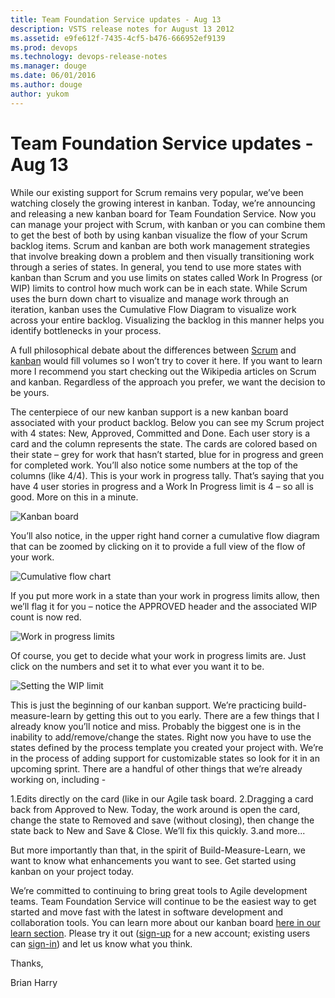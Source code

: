 ```yaml
---
title: Team Foundation Service updates - Aug 13
description: VSTS release notes for August 13 2012
ms.assetid: e9fe612f-7435-4cf5-b476-666952ef9139
ms.prod: devops
ms.technology: devops-release-notes
ms.manager: douge
ms.date: 06/01/2016
ms.author: douge
author: yukom
---
```


# Team Foundation Service updates - Aug 13

While our existing support for Scrum remains very popular, we’ve been watching closely the growing interest in kanban. Today, we’re announcing and releasing a new kanban board for Team Foundation Service. Now you can manage your project with Scrum, with kanban or you can combine them to get the best of both by using kanban visualize the flow of your Scrum backlog items. Scrum and kanban are both work management strategies that involve breaking down a problem and then visually transitioning work through a series of states. In general, you tend to use more states with kanban than Scrum and you use limits on states called Work In Progress (or WIP) limits to control how much work can be in each state. While Scrum uses the burn down chart to visualize and manage work through an iteration, kanban uses the Cumulative Flow Diagram to visualize work across your entire backlog. Visualizing the backlog in this manner helps you identify bottlenecks in your process.

A full philosophical debate about the differences between [Scrum](http://en.wikipedia.org/wiki/Scrum_(development)) and [kanban](http://en.wikipedia.org/wiki/Kanban_(development)) would fill volumes so I won’t try to cover it here. If you want to learn more I recommend you start checking out the Wikipedia articles on Scrum and kanban. Regardless of the approach you prefer, we want the decision to be yours.

The centerpiece of our new kanban support is a new kanban board associated with your product backlog. Below you can see my Scrum project with 4 states: New, Approved, Committed and Done. Each user story is a card and the column represents the state. The cards are colored based on their state – grey for work that hasn’t started, blue for in progress and green for completed work. You’ll also notice some numbers at the top of the columns (like 4/4). This is your work in progress tally. That’s saying that you have 4 user stories in progress and a Work In Progress limit is 4 – so all is good. More on this in a minute.

![Kanban board](_img/8_13_01.png)

You’ll also notice, in the upper right hand corner a cumulative flow diagram that can be zoomed by clicking on it to provide a full view of the flow of your work.

![Cumulative flow chart](_img/8_13_02.png)

If you put more work in a state than your work in progress limits allow, then we’ll flag it for you – notice the APPROVED header and the associated WIP count is now red.

![Work in progress limits](_img/8_13_03.png)

Of course, you get to decide what your work in progress limits are. Just click on the numbers and set it to what ever you want it to be.

![Setting the WIP limit](_img/8_13_04.png)

This is just the beginning of our kanban support. We’re practicing build-measure-learn by getting this out to you early. There are a few things that I already know you’ll notice and miss. Probably the biggest one is in the inability to add/remove/change the states. Right now you have to use the states defined by the process template you created your project with. We’re in the process of adding support for customizable states so look for it in an upcoming sprint. There are a handful of other things that we’re already working on, including -

1.Edits directly on the card (like in our Agile task board.
2.Dragging a card back from Approved to New. Today, the work around is open the card, change the state to Removed and save (without closing), then change the state back to New and Save & Close. We’ll fix this quickly.
3.and more...

But more importantly than that, in the spirit of Build-Measure-Learn, we want to know what enhancements you want to see. Get started using kanban on your project today.

We’re committed to continuing to bring great tools to Agile development teams. Team Foundation Service will continue to be the easiest way to get started and move fast with the latest in software development and collaboration tools. You can learn more about our kanban board [here in our learn section](/azure/devops/work/kanban/index?view=vsts). Please try it out ([sign-up](http://go.microsoft.com/fwlink/?LinkId=307137) for a new account; existing users can [sign-in](https://login.live.com/login.srf?wa=wsignin1.0&rpsnv=11&ct=1366668045&rver=6.0.5276.0&wp=MCLBI&wlcxt=VisualStudio%24VisualStudio%24VisualStudio&wreply=https%3a%2f%2ftfs.visualstudio.com%2faccount%2ftfs-subscriptions%3fauth_redirect%3d1&lc=1033&id=290275&mkt=en-US)) and let us know what you think.

Thanks,

Brian Harry